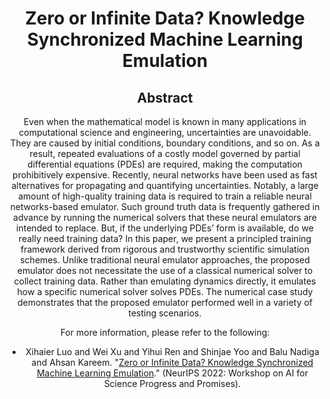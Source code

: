 <div align="center">

# Zero or Infinite Data? Knowledge Synchronized Machine Learning Emulation

## Abstract

Even when the mathematical model is known in many applications in computational science and engineering, uncertainties are unavoidable. They are caused by initial conditions, boundary conditions, and so on. As a result, repeated evaluations of a costly model governed by partial differential equations (PDEs) are required, making the computation prohibitively expensive. Recently, neural networks have been used as fast alternatives for propagating and quantifying uncertainties. Notably, a large amount of high-quality training data is required to train a reliable neural networks-based emulator. Such ground truth data is frequently gathered in advance by running the numerical solvers that these neural emulators are intended to replace. But, if the underlying PDEs’ form is available, do we really need training data? In this paper, we present a principled training framework derived from rigorous and trustworthy scientific simulation schemes. Unlike traditional neural emulator approaches, the proposed emulator does not necessitate the use of a classical numerical solver to collect training data. Rather than emulating dynamics directly, it emulates how a specific numerical solver solves PDEs. The numerical case study demonstrates that the proposed emulator performed well in a variety of testing scenarios.

For more information, please refer to the following:

- Xihaier Luo and Wei Xu and Yihui Ren and Shinjae Yoo and Balu Nadiga and Ahsan Kareem. "[Zero or Infinite Data? Knowledge Synchronized Machine Learning Emulation]([https://openreview.net/forum?id=kuTZMZdCPZ](https://openreview.net/forum?id=-VxUZp0Zkdg))." (NeurIPS 2022: Workshop on AI for Science Progress and Promises).
